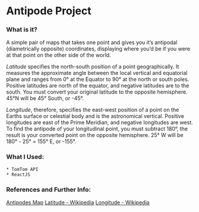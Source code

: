 # Antipode Project

### What is it?
A simple pair of maps that takes one point and gives you it’s antipodal (diametrically opposite) coordinates, displaying where you’d be if you were at that point on the other side of the world.

*Latitude* specifies the north-south position of a point geographically. It measures the approximate angle between the local vertical and equatorial plane and ranges from 0° at the Equator to 90° at the north or south poles.
Positive latitudes are north of the equator, and negative latitudes are to the south. You must convert your original latitude to the opposite hemisphere. 45°N will be 45° South, or -45°.

*Longitude*, therefore, specifies the east-west position of a point on the Earths surface or celestial body and is the astronomical vertical. Positive longitudes are east of the Prime Meridian, and negative longitudes are west.
To find the antipode of your longitudinal point, you must subtract 180°, the result is your converted point on the opposite hemisphere.
25° W will be 180° - 25° = 155° E, or -155°.

### What I Used:
	* TomTom API
	* ReactJS

### References and Further Info:
[Antipodes Map](https://www.antipodesmap.com/#about-antipodes)
[Latitude - Wikipedia](https://en.wikipedia.org/wiki/Latitude)
[Longitude - Wikipedia](https://en.wikipedia.org/wiki/Longitude)